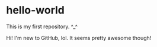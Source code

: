 # hello-world
This is my first repository. ^_^

Hi! I'm new to GitHub, lol. It seems pretty awesome though!
